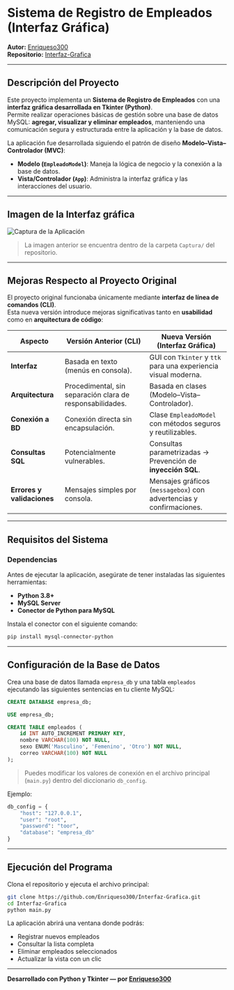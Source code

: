 # Sistema de Registro de Empleados (Interfaz Gráfica)

**Autor:** [Enriqueso300](https://github.com/Enriqueso300)  
**Repositorio:** [Interfaz-Grafica](https://github.com/Enriqueso300/Interfaz-Grafica)

---

##  Descripción del Proyecto

Este proyecto implementa un **Sistema de Registro de Empleados** con una **interfaz gráfica desarrollada en Tkinter (Python)**.  
Permite realizar operaciones básicas de gestión sobre una base de datos MySQL: **agregar, visualizar y eliminar empleados**, manteniendo una comunicación segura y estructurada entre la aplicación y la base de datos.

La aplicación fue desarrollada siguiendo el patrón de diseño **Modelo–Vista–Controlador (MVC)**:
- **Modelo (`EmpleadoModel`)**: Maneja la lógica de negocio y la conexión a la base de datos.
- **Vista/Controlador (`App`)**: Administra la interfaz gráfica y las interacciones del usuario.

---

##  Imagen de la Interfaz gráfica

![Captura de la Aplicación](Captura/interfaz-imagen.png)

> La imagen anterior se encuentra dentro de la carpeta `Captura/` del repositorio.

---

##  Mejoras Respecto al Proyecto Original

El proyecto original funcionaba únicamente mediante **interfaz de línea de comandos (CLI)**.  
Esta nueva versión introduce mejoras significativas tanto en **usabilidad** como en **arquitectura de código**:

| Aspecto | Versión Anterior (CLI) | Nueva Versión (Interfaz Gráfica) |
|----------|------------------------|----------------------------------|
| **Interfaz** | Basada en texto (menús en consola). | GUI con `Tkinter` y `ttk` para una experiencia visual moderna. |
| **Arquitectura** | Procedimental, sin separación clara de responsabilidades. | Basada en clases (Modelo–Vista–Controlador). |
| **Conexión a BD** | Conexión directa sin encapsulación. | Clase `EmpleadoModel` con métodos seguros y reutilizables. |
| **Consultas SQL** | Potencialmente vulnerables. | Consultas parametrizadas → Prevención de **inyección SQL**. |
| **Errores y validaciones** | Mensajes simples por consola. | Mensajes gráficos (`messagebox`) con advertencias y confirmaciones. |


---

##  Requisitos del Sistema

###  Dependencias

Antes de ejecutar la aplicación, asegúrate de tener instaladas las siguientes herramientas:

- **Python 3.8+**
- **MySQL Server**
- **Conector de Python para MySQL**
  
Instala el conector con el siguiente comando:

```bash
pip install mysql-connector-python
```

---

##  Configuración de la Base de Datos

Crea una base de datos llamada `empresa_db` y una tabla `empleados` ejecutando las siguientes sentencias en tu cliente MySQL:

```sql
CREATE DATABASE empresa_db;

USE empresa_db;

CREATE TABLE empleados (
    id INT AUTO_INCREMENT PRIMARY KEY,
    nombre VARCHAR(100) NOT NULL,
    sexo ENUM('Masculino', 'Femenino', 'Otro') NOT NULL,
    correo VARCHAR(100) NOT NULL
);
```

> Puedes modificar los valores de conexión en el archivo principal (`main.py`) dentro del diccionario `db_config`.

Ejemplo:
```python
db_config = {
    "host": "127.0.0.1",
    "user": "root",
    "password": "toor",
    "database": "empresa_db"
}
```

---

##  Ejecución del Programa

Clona el repositorio y ejecuta el archivo principal:

```bash
git clone https://github.com/Enriqueso300/Interfaz-Grafica.git
cd Interfaz-Grafica
python main.py
```

La aplicación abrirá una ventana donde podrás:
- Registrar nuevos empleados  
- Consultar la lista completa  
- Eliminar empleados seleccionados  
- Actualizar la vista con un clic  

---



 





**Desarrollado con Python y Tkinter — por [Enriqueso300](https://github.com/Enriqueso300)**

